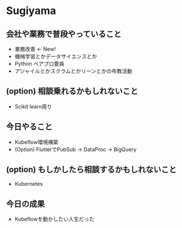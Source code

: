 # Sugiyama

## 会社や業務で普段やっていること

- 業務改善 <- New!
- 機械学習とかデータサイエンスとか
- Python ペアプロ要員
- アジャイルとかスクラムとかリーンとかの布教活動

## (option) 相談乗れるかもしれないこと

- Scikit learn周り

## 今日やること

- Kubeflow環境構築
- (Option) FlutterでPubSub -> DataProc -> BigQuery

## (option) もしかしたら相談するかもしれないこと

- Kubernetes

## 今日の成果

- Kubeflowを動かしたい人生だった
